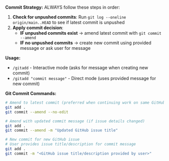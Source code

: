 **Commit Strategy:**
ALWAYS follow these steps in order:

1. **Check for unpushed commits**: Run `git log --oneline origin/main..HEAD` to see if latest commit is unpushed
2. **Apply commit decision**:
   - **IF unpushed commits exist** → amend latest commit with `git commit --amend`
   - **IF no unpushed commits** → create new commit using provided message or ask user for message
  
**Usage:**
- `/gitadd` - Interactive mode (asks for message when creating new commit)
- `/gitadd "commit message"` - Direct mode (uses provided message for new commit)

**Git Commit Commands:**
```bash
# Amend to latest commit (preferred when continuing work on same GitHub issue)
git add .
git commit --amend --no-edit

# Amend with updated commit message (if issue details changed)
git add .
git commit --amend -m "Updated GitHub issue title"

# New commit for new GitHub issue
# User provides issue title/description for commit message
git add .
git commit -m "<GitHub issue title/description provided by user>"
```